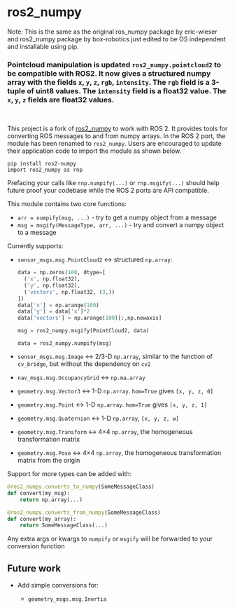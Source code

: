 # ros2_numpy

Note: This is the same as the original ros_numpy package by eric-wieser and ros2_numpy package by box-robotics just edited to be OS independent and installable using pip.

### Pointcloud manipulation is updated `ros2_numpy.pointcloud2` to be compatible with ROS2. It now gives a structured numpy array with the fields `x`, `y`, `z`, `rgb`, `intensity`. The `rgb` field is a 3-tuple of uint8 values. The `intensity` field is a float32 value. The `x`, `y`, `z` fields are float32 values.

<br>

This project is a fork of [ros2_numpy](https://github.com/Box-Robotics/ros2_numpy) to work with ROS 2. It provides tools for converting ROS messages to and from numpy arrays. In the ROS 2 port, the module has been renamed to
`ros2_numpy`. Users are encouraged to update their application code to import
the module as shown below.

```
pip install ros2-numpy
import ros2_numpy as rnp
```

Prefacing your calls like `rnp.numpify(...)` or `rnp.msgify(...)` should help
future proof your codebase while the ROS 2 ports are API compatible.

This module contains two core functions:

* `arr = numpify(msg, ...)` - try to get a numpy object from a message
* `msg = msgify(MessageType, arr, ...)` - try and convert a numpy object to a message

Currently supports:

* `sensor_msgs.msg.PointCloud2` &harr; structured `np.array`:

   ```python
   data = np.zeros(100, dtype=[
     ('x', np.float32),
     ('y', np.float32),
     ('vectors', np.float32, (3,))
   ])
   data['x'] = np.arange(100)
   data['y'] = data['x']*2
   data['vectors'] = np.arange(100)[:,np.newaxis]

   msg = ros2_numpy.msgify(PointCloud2, data)
   ```

   ```
   data = ros2_numpy.numpify(msg)
   ```

* `sensor_msgs.msg.Image` &harr; 2/3-D `np.array`, similar to the function of `cv_bridge`, but without the dependency on `cv2`
* `nav_msgs.msg.OccupancyGrid` &harr; `np.ma.array`
* `geometry.msg.Vector3` &harr; 1-D `np.array`. `hom=True` gives `[x, y, z, 0]`
* `geometry.msg.Point` &harr; 1-D `np.array`. `hom=True` gives `[x, y, z, 1]`
* `geometry.msg.Quaternion` &harr; 1-D `np.array`, `[x, y, z, w]`
* `geometry.msg.Transform` &harr; 4&times;4 `np.array`, the homogeneous transformation matrix
* `geometry.msg.Pose` &harr; 4&times;4 `np.array`, the homogeneous transformation matrix from the origin

Support for more types can be added with:

```python
@ros2_numpy.converts_to_numpy(SomeMessageClass)
def convert(my_msg):
    return np.array(...)

@ros2_numpy.converts_from_numpy(SomeMessageClass)
def convert(my_array):
    return SomeMessageClass(...)
```

Any extra args or kwargs to `numpify` or `msgify` will be forwarded to your conversion function


## Future work

* Add simple conversions for:

  * `geometry_msgs.msg.Inertia`
